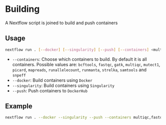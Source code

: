 # Building

A Nextflow script is joined to build and push containers

## Usage

```bash
nextflow run . [--docker] [--singularity] [--push] [--containers] <multiqc,fastqc>
```

- `--containers`: Choose which containers to build. By default it is all containers. Possible values are: `bcftools`, `fastqc`, `gatk`, `multiqc`, `mutect1`, `picard`, `mapreads`, `runallelecount`, `runmanta`, `strelka`, `samtools` and `snpeff`
- `--docker`: Build containers using `Docker`
- `--singularity`: Build containers using `Singularity`
- `--push`: Push containers to `DockerHub`

## Example

```bash
nextflow run . --docker --singularity --push --containers multiqc,fastqc
```
